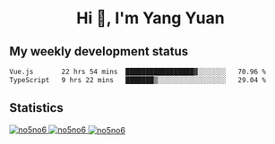 <h1 align="center">Hi 👋, I'm Yang Yuan</h1>


## My weekly development status
<!--START_SECTION:waka-->

```txt
Vue.js       22 hrs 54 mins  █████████████████▓░░░░░░░   70.96 %
TypeScript   9 hrs 22 mins   ███████▒░░░░░░░░░░░░░░░░░   29.04 %
```

<!--END_SECTION:waka-->

## Statistics
<a href="https://github.com/anuraghazra/github-readme-stats">
  <img src="https://github-readme-stats.vercel.app/api/top-langs/?username=no5no6&theme=dracula" alt="no5no6">
</a>
<a href="https://github.com/anuraghazra/github-readme-stats">
  <img src="https://github-readme-stats.vercel.app/api?username=no5no6&show_icons=true&theme=dracula&line_height=40" alt="no5no6">
</a>
<a href="https://github.com/anuraghazra/github-readme-stats">
  <img align="center" src="https://github-readme-streak-stats.herokuapp.com/?user=no5no6&theme=dracula" alt="no5no6" />
</a>